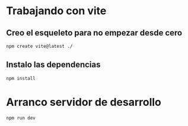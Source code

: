 # Trabajando con vite

## Creo el esqueleto para no empezar desde cero
````sh
npm create vite@latest ./
````
## Instalo las dependencias

````sh
npm install
````
# Arranco servidor de desarrollo
````sh
npm run dev
````
